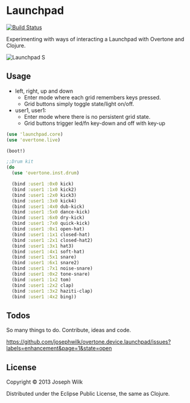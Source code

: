 # Launchpad

[![Build Status](https://travis-ci.org/josephwilk/overtone.device.launchpad.png)](https://travis-ci.org/josephwilk/overtone.device.launchpad)

Experimenting with ways of interacting a Launchpad with Overtone and Clojure.

![Launchpad S](http://s10.postimg.org/mj3szi1i1/launchpad_s.jpg)

## Usage

* left, right, up and down
  * Enter mode where each grid remembers keys pressed.
  * Grid buttons simply toggle state/light on/off.
* user1, user1:
  * Enter mode where there is no persistent grid state.
  * Grid buttons trigger led/fn key-down and off with key-up

```clojure
(use 'launchpad.core)
(use 'overtone.live)

(boot!)

;;Drum kit
(do
  (use 'overtone.inst.drum)

  (bind :user1 :0x0 kick)
  (bind :user1 :1x0 kick2)
  (bind :user1 :2x0 kick3)
  (bind :user1 :3x0 kick4)
  (bind :user1 :4x0 dub-kick)
  (bind :user1 :5x0 dance-kick)
  (bind :user1 :6x0 dry-kick)
  (bind :user1 :7x0 quick-kick)
  (bind :user1 :0x1 open-hat)
  (bind :user1 :1x1 closed-hat)
  (bind :user1 :2x1 closed-hat2)
  (bind :user1 :3x1 hat3)
  (bind :user1 :4x1 soft-hat)
  (bind :user1 :5x1 snare)
  (bind :user1 :6x1 snare2)
  (bind :user1 :7x1 noise-snare)
  (bind :user1 :0x2 tone-snare)
  (bind :user1 :1x2 tom)
  (bind :user1 :2x2 clap)
  (bind :user1 :3x2 haziti-clap)
  (bind :user1 :4x2 bing))
```

## Todos

So many things to do. Contribute, ideas and code.

https://github.com/josephwilk/overtone.device.launchpad/issues?labels=enhancement&page=1&state=open

## License

Copyright © 2013 Joseph Wilk

Distributed under the Eclipse Public License, the same as Clojure.
